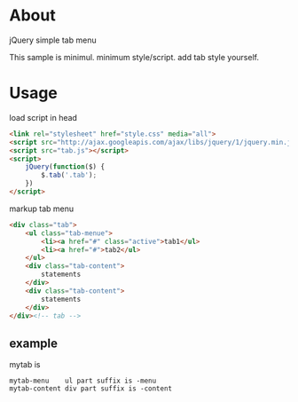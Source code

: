 About
==========

jQuery simple tab menu

This sample is minimul.
minimum style/script.
add tab style yourself.

Usage
==========

load script in head

```html
<link rel="stylesheet" href="style.css" media="all">
<script src="http://ajax.googleapis.com/ajax/libs/jquery/1/jquery.min.js"></script>
<script src="tab.js"></script>
<script>
    jQuery(function($) {
        $.tab('.tab');
    })
</script>
```

markup tab menu

```html
<div class="tab">
    <ul class="tab-menue">
        <li><a href="#" class="active">tab1</ul>
        <li><a href="#">tab2</ul>
    </ul>
    <div class="tab-content">
        statements
    </div>
    <div class="tab-content">
        statements
    </div>
</div><!-- tab -->
```

example
-----

mytab is

    mytab-menu    ul part suffix is -menu
    mytab-content div part suffix is -content
